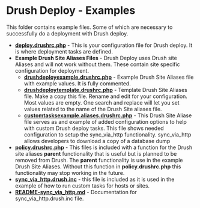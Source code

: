# Drush Deploy - Examples

This folder contains example files. Some of which are necessary to successfully do a deployment with Drush deploy.

- **[deploy.drushrc.php](deploy.drushrc.php)** - This is your configuration file for Drush deploy. It is where deployment tasks are defined.
- **Example Drush Site Aliases Files** - Drush Deploy uses Drush site Aliases and will not work without them. These contain site specific configuration for deployment.
    - **[drushdeployexample.drushrc.php](drushdeployexample.drushrc.php)** - Example Drush Site Aliases file with example values. It is fully commented.
    - **[drushdeploytemplate.drushrc.php](drushdeploytemplate.drushrc.php)** - Template Drush Site Aliases file. Make a copy this file. Rename and edit for your configuration. Most values are empty. One search and replace will let you set values related to the name of the Drush Site aliases file.
    - **[customtasksexample.aliases.drushrc.php](customtasksexample.aliases.drushrc.php)** - This Drush Site Aliase file serves as and example of added configuration options to help with custom Drush deploy tasks. This file shows needed configuration to setup the sync_via_http functionality. sync_via_http allows developers to download a copy of a database dump
- **[policy.drushrc.php](policy.drushrc.php)** - This files is included with a function for the Drush site aliases **parent** functionality that is useful  but is planned to be removed from Drush. The **parent** functionality is use in the example Drush Site Aliases. Without this function in **policy.drushrc.php** this functionality may stop working in the future.
- **[sync_via_http.drush.inc](sync_via_http.drush.inc)** - this file is included as it is used in the example of how to run custom tasks for hosts or sites.
- **[README-sync_via_http.md](examples/README-sync_via_http.md)** - Documentation for sync_via_http.drush.inc file.
